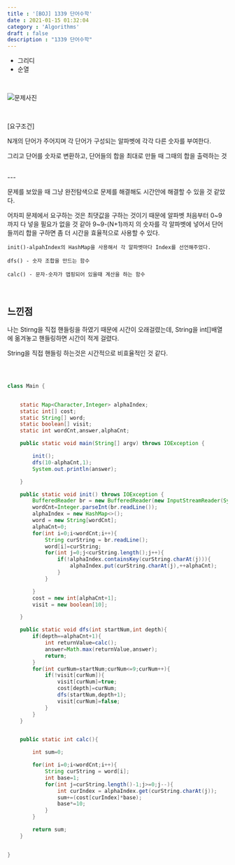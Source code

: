 ```yaml
---
title : '[BOJ] 1339 단어수학'
date : 2021-01-15 01:32:04
category : 'Algorithms'
draft : false
description : "1339 단어수학"
---
```



* 그리디
* 순열

<br/>

![문제사진](https://user-images.githubusercontent.com/57346393/104619977-ce0c5380-56d1-11eb-986e-c731286abf7b.png)

<br/>

[요구조건]

N개의 단어가 주어지며 각 단어가 구성되는 알파벳에 각각 다른 숫자를 부여한다.

그리고 단어를 숫자로 변환하고, 단어들의 합을 최대로 만들 때 그때의 합을 출력하는 것

<br/>
---

문제를 보았을 때 그냥 완전탐색으로 문제를 해결해도 시간안에 해결할 수 있을 것 같았다. 

어차피 문제에서 요구하는 것은 최댓값을 구하는 것이기 때문에 알파벳 처음부터 0~9 까지 다 넣을 필요가 없을 것 같아 9~9-(N+1)까지 의 숫자를 각 알파벳에 넣어서 단어들끼리 합을 구하면 좀 더 시간을 효율적으로 사용할 수 있다.

 
`init()-alpahIndex의 HashMap을 사용해서 각 알파벳마다 Index를 선언해주었다.`

`dfs() - 숫자 조합을 만드는 함수`

`calc() - 문자-숫자가 맵핑되어 있을때 계산을 하는 함수`



<br/>

## 느낀점
나는 Stirng을 직접 핸들링을 하였기 때문에 시간이 오래걸렸는데, String을 int[]배열에 옮겨놓고 핸들링하면 시간이 적게 걸렸다. 

String을 직접 핸들링 하는것은 시간적으로 비효율적인 것 같다.

<br/>



```java

class Main {


    static Map<Character,Integer> alphaIndex;
    static int[] cost;
    static String[] word;
    static boolean[] visit;
    static int wordCnt,answer,alphaCnt;

    public static void main(String[] argv) throws IOException {

        init();
        dfs(10-alphaCnt,1);
        System.out.println(answer);

    }

    public static void init() throws IOException {
        BufferedReader br = new BufferedReader(new InputStreamReader(System.in));
        wordCnt=Integer.parseInt(br.readLine());
        alphaIndex = new HashMap<>();
        word = new String[wordCnt];
        alphaCnt=0;
        for(int i=0;i<wordCnt;i++){
            String curString = br.readLine();
            word[i]=curString;
            for(int j=0;j<curString.length();j++){
                if(!alphaIndex.containsKey(curString.charAt(j))){
                    alphaIndex.put(curString.charAt(j),++alphaCnt);
                }
            }

        }
        cost = new int[alphaCnt+1];
        visit = new boolean[10];

    }

    public static void dfs(int startNum,int depth){
        if(depth==alphaCnt+1){
            int returnValue=calc();
            answer=Math.max(returnValue,answer);
            return;
        }
        for(int curNum=startNum;curNum<=9;curNum++){
            if(!visit[curNum]){
                visit[curNum]=true;
                cost[depth]=curNum;
                dfs(startNum,depth+1);
                visit[curNum]=false;
            }
        }
    }


    public static int calc(){

        int sum=0;

        for(int i=0;i<wordCnt;i++){
            String curString = word[i];
            int base=1;
            for(int j=curString.length()-1;j>=0;j--){
                int curIndex = alphaIndex.get(curString.charAt(j));
                sum+=(cost[curIndex]*base);
                base*=10;
            }
        }

        return sum;
    }


}

```


